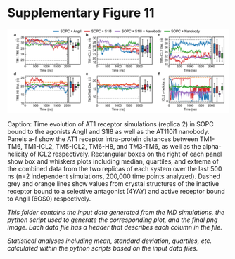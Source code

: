 # Supplementary Figure 11
<img src="Supp_figure_11.png" width="800"/>

Caption: Time evolution of AT1 receptor simulations (replica 2) in SOPC bound to the agonists AngII and S1I8 as well as the AT110i1 nanobody. Panels a-f show the AT1 receptor intra-protein distances between TM1-TM6, TM1-ICL2, TM5-ICL2, TM6-H8, and TM3-TM6, as well as the alpha-helicity of ICL2 respectively. Rectangular boxes on the right of each panel show box and whiskers plots including median, quartiles, and extrema of the combined data from the two replicas of each system over the last 500 ns (n=2 independent simulations, 200,000 time points analyzed). Dashed grey and orange lines show values from crystal structures of the inactive receptor bound to a selective antagonist (4YAY) and active receptor bound to AngII (6OS0) respectively.

*This folder contains the input data generated from the MD simulations, the python script used to generate the corresponding plot, and the final png image. Each data file has a header that describes each column in the file.*

*Statistical analyses including mean, standard deviation, quartiles, etc. calculated within the python scripts based on the input data files.*
